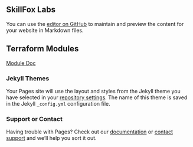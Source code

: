 ## SkillFox Labs

You can use the [editor on GitHub](https://github.com/jamesdehart/skillfoxlabs/edit/master/README.md) to maintain and preview the content for your website in Markdown files.

## Terraform Modules

[Module Doc](TerraformModules/README.md)

### Jekyll Themes

Your Pages site will use the layout and styles from the Jekyll theme you have selected in your [repository settings](https://github.com/jamesdehart/skillfoxlabs/settings). The name of this theme is saved in the Jekyll `_config.yml` configuration file.

### Support or Contact

Having trouble with Pages? Check out our [documentation](https://help.github.com/categories/github-pages-basics/) or [contact support](https://github.com/contact) and we’ll help you sort it out.
